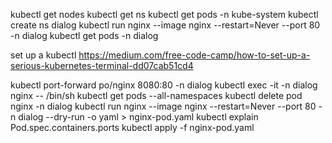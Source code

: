 kubectl get nodes
kubectl get ns
kubectl get pods -n kube-system
kubectl create ns dialog
kubectl run nginx --image nginx --restart=Never --port 80 -n dialog
kubectl get pods -n dialog

set up a kubectl
https://medium.com/free-code-camp/how-to-set-up-a-serious-kubernetes-terminal-dd07cab51cd4

kubectl port-forward po/nginx 8080:80 -n dialog
kubectl exec -it -n dialog  nginx -- /bin/sh 
kubectl get pods --all-namespaces
kubectl delete pod nginx -n dialog
kubectl run nginx --image nginx --restart=Never --port 80 -n dialog --dry-run -o yaml > nginx-pod.yaml
kubectl explain Pod.spec.containers.ports
kubectl apply -f nginx-pod.yaml 